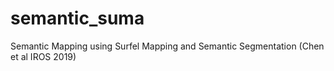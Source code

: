 # semantic_suma
Semantic Mapping using Surfel Mapping and Semantic Segmentation (Chen et al IROS 2019)
